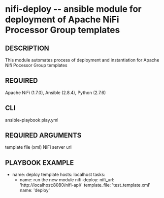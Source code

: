 nifi-deploy -- ansible module for deployment of Apache NiFi Processor Group templates
======================================================================
## DESCRIPTION
This module automates process of deployment and instantiation for Apache Nifi Pocessor Group templates
## REQUIRED
Apache NiFi (1.7.0), Ansible (2.8.4), Python (2.7.6)
## CLI
ansible-playbook play.yml

## REQUIRED ARGUMENTS
template file (xml)
NiFi server url

## PLAYBOOK EXAMPLE
- name: deploy template
  hosts: localhost
  tasks:
  - name: run the new module
    nifi-deploy:
      nifi_url: 'http://localhost:8080/nifi-api/'
      template_file: 'test_template.xml' 
      name: 'deploy'




